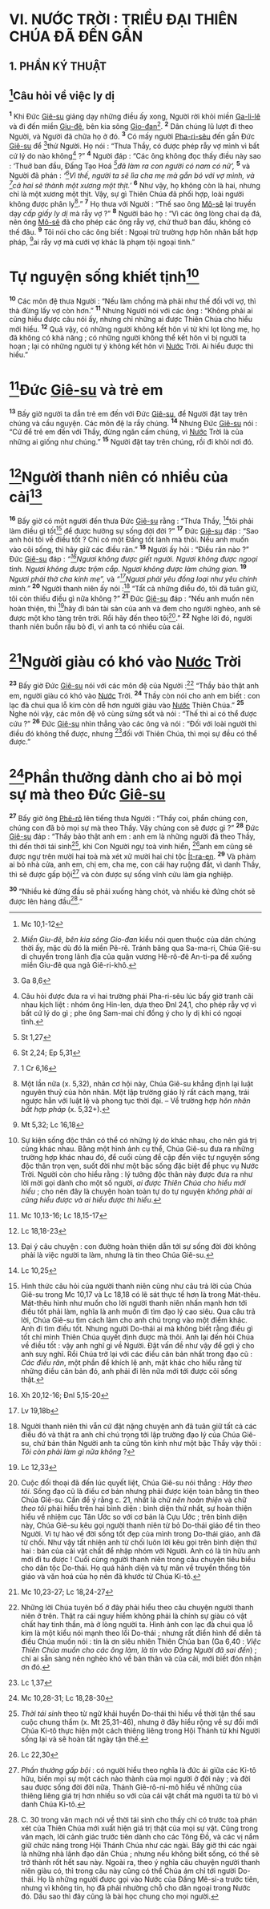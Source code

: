 # VI. NƯỚC TRỜI : TRIỀU ĐẠI THIÊN CHÚA ĐÃ ĐẾN GẦN

## 1. PHẦN KÝ THUẬT

## [^1@-19f79405-1a86-432a-a382-072f721346cd]Câu hỏi về việc ly dị
<sup><b>1</b></sup> Khi Đức [Giê-su]() giảng dạy những điều ấy xong, Người rời khỏi miền [Ga-li-lê]() và đi đến miền [Giu-đê](), bên kia sông [Gio-đan]()[^1-19f79405-1a86-432a-a382-072f721346cd]. <sup><b>2</b></sup> Dân chúng lũ lượt đi theo Người, và Người đã chữa họ ở đó. <sup><b>3</b></sup> Có mấy người [Pha-ri-sêu]() đến gần Đức [Giê-su]() để [^2@-19f79405-1a86-432a-a382-072f721346cd]thử Người. Họ nói : “Thưa Thầy, có được phép rẫy vợ mình vì bất cứ lý do nào không[^2-19f79405-1a86-432a-a382-072f721346cd] ?” <sup><b>4</b></sup> Người đáp : “Các ông không đọc thấy điều này sao : ‘Thuở ban đầu, Đấng Tạo Hoá *[^3@-19f79405-1a86-432a-a382-072f721346cd]đã làm ra con người có nam có nữ’,* <sup><b>5</b></sup> và Người đã phán : *‘[^4@-19f79405-1a86-432a-a382-072f721346cd]Vì thế, người ta sẽ lìa cha mẹ mà gắn bó với vợ mình, và [^5@-19f79405-1a86-432a-a382-072f721346cd]cả hai sẽ thành một xương một thịt.’* <sup><b>6</b></sup> Như vậy, họ không còn là hai, nhưng chỉ là một xương một thịt. Vậy, sự gì Thiên Chúa đã phối hợp, loài người không được phân ly[^3-19f79405-1a86-432a-a382-072f721346cd].” <sup><b>7</b></sup> Họ thưa với Người : “Thế sao ông [Mô-sê]() lại truyền dạy *cấp giấy ly dị* mà rẫy vợ ?” <sup><b>8</b></sup> Người bảo họ : “Vì các ông lòng chai dạ đá, nên ông [Mô-sê]() đã cho phép các ông rẫy vợ, chứ thuở ban đầu, không có thế đâu. <sup><b>9</b></sup> Tôi nói cho các ông biết : Ngoại trừ trường hợp hôn nhân bất hợp pháp, [^6@-19f79405-1a86-432a-a382-072f721346cd]ai rẫy vợ mà cưới vợ khác là phạm tội ngoại tình.”

# Tự nguyện sống khiết tịnh[^4-19f79405-1a86-432a-a382-072f721346cd]
<sup><b>10</b></sup> Các môn đệ thưa Người : “Nếu làm chồng mà phải như thế đối với vợ, thì thà đừng lấy vợ còn hơn.” <sup><b>11</b></sup> Nhưng Người nói với các ông : “Không phải ai cũng hiểu được câu nói ấy, nhưng chỉ những ai được Thiên Chúa cho hiểu mới hiểu. <sup><b>12</b></sup> Quả vậy, có những người không kết hôn vì từ khi lọt lòng mẹ, họ đã không có khả năng ; có những người không thể kết hôn vì bị người ta hoạn ; lại có những người tự ý không kết hôn vì [Nước]() Trời. Ai hiểu được thì hiểu.”

# [^7@-19f79405-1a86-432a-a382-072f721346cd]Đức [Giê-su]() và trẻ em
<sup><b>13</b></sup> Bấy giờ người ta dẫn trẻ em đến với Đức [Giê-su](), để Người đặt tay trên chúng và cầu nguyện. Các môn đệ la rầy chúng. <sup><b>14</b></sup> Nhưng Đức [Giê-su]() nói : “Cứ để trẻ em đến với Thầy, đừng ngăn cấm chúng, vì [Nước]() Trời là của những ai giống như chúng.” <sup><b>15</b></sup> Người đặt tay trên chúng, rồi đi khỏi nơi đó.

# [^8@-19f79405-1a86-432a-a382-072f721346cd]Người thanh niên có nhiều của cải[^5-19f79405-1a86-432a-a382-072f721346cd]
<sup><b>16</b></sup> Bấy giờ có một người đến thưa Đức [Giê-su]() rằng : “Thưa Thầy, [^9@-19f79405-1a86-432a-a382-072f721346cd]tôi phải làm điều gì tốt[^6-19f79405-1a86-432a-a382-072f721346cd] để được hưởng sự sống đời đời ?” <sup><b>17</b></sup> Đức [Giê-su]() đáp : “Sao anh hỏi tôi về điều tốt ? Chỉ có một Đấng tốt lành mà thôi. Nếu anh muốn vào cõi sống, thì hãy giữ các điều răn.” <sup><b>18</b></sup> Người ấy hỏi : “Điều răn nào ?” Đức [Giê-su]() đáp : *“[^10@-19f79405-1a86-432a-a382-072f721346cd]Ngươi không được giết người. Ngươi không được ngoại tình. Ngươi không được trộm cắp. Ngươi không được làm chứng gian.* <sup><b>19</b></sup> *Ngươi phải thờ cha kính mẹ”,* và *“[^11@-19f79405-1a86-432a-a382-072f721346cd]Ngươi phải yêu đồng loại như yêu chính mình.”* <sup><b>20</b></sup> Người thanh niên ấy nói :[^7-19f79405-1a86-432a-a382-072f721346cd] “Tất cả những điều đó, tôi đã tuân giữ, tôi còn thiếu điều gì nữa không ?” <sup><b>21</b></sup> Đức [Giê-su]() đáp : “Nếu anh muốn nên hoàn thiện, thì [^12@-19f79405-1a86-432a-a382-072f721346cd]hãy đi bán tài sản của anh và đem cho người nghèo, anh sẽ được một kho tàng trên trời. Rồi hãy đến theo tôi[^8-19f79405-1a86-432a-a382-072f721346cd].” <sup><b>22</b></sup> Nghe lời đó, người thanh niên buồn rầu bỏ đi, vì anh ta có nhiều của cải.

# [^13@-19f79405-1a86-432a-a382-072f721346cd]Người giàu có khó vào [Nước]() Trời
<sup><b>23</b></sup> Bấy giờ Đức [Giê-su]() nói với các môn đệ của Người :[^9-19f79405-1a86-432a-a382-072f721346cd] “Thầy bảo thật anh em, người giàu có khó vào [Nước]() Trời. <sup><b>24</b></sup> Thầy còn nói cho anh em biết : con lạc đà chui qua lỗ kim còn dễ hơn người giàu vào [Nước]() Thiên Chúa.” <sup><b>25</b></sup> Nghe nói vậy, các môn đệ vô cùng sửng sốt và nói : “Thế thì ai có thể được cứu ?” <sup><b>26</b></sup> Đức [Giê-su]() nhìn thẳng vào các ông và nói : “Đối với loài người thì điều đó không thể được, nhưng [^14@-19f79405-1a86-432a-a382-072f721346cd]đối với Thiên Chúa, thì mọi sự đều có thể được.”

# [^15@-19f79405-1a86-432a-a382-072f721346cd]Phần thưởng dành cho ai bỏ mọi sự mà theo Đức [Giê-su]()
<sup><b>27</b></sup> Bấy giờ ông [Phê-rô]() lên tiếng thưa Người : “Thầy coi, phần chúng con, chúng con đã bỏ mọi sự mà theo Thầy. Vậy chúng con sẽ được gì ?” <sup><b>28</b></sup> Đức [Giê-su]() đáp : “Thầy bảo thật anh em : anh em là những người đã theo Thầy, thì đến thời tái sinh[^10-19f79405-1a86-432a-a382-072f721346cd], khi Con Người ngự toà vinh hiển, [^16@-19f79405-1a86-432a-a382-072f721346cd]anh em cũng sẽ được ngự trên mười hai toà mà xét xử mười hai chi tộc [Ít-ra-en](). <sup><b>29</b></sup> Và phàm ai bỏ nhà cửa, anh em, chị em, cha mẹ, con cái hay ruộng đất, vì danh Thầy, thì sẽ được gấp bội[^11-19f79405-1a86-432a-a382-072f721346cd] và còn được sự sống vĩnh cửu làm gia nghiệp.

<sup><b>30</b></sup> “Nhiều kẻ đứng đầu sẽ phải xuống hàng chót, và nhiều kẻ đứng chót sẽ được lên hàng đầu[^12-19f79405-1a86-432a-a382-072f721346cd].”

[^1-19f79405-1a86-432a-a382-072f721346cd]: *Miền Giu-đê, bên kia sông Gio-đan* kiểu nói quen thuộc của dân chúng thời ấy, mặc dù đó là miền Pê-rê. Tránh băng qua Sa-ma-ri, Chúa Giê-su di chuyển trong lãnh địa của quận vương Hê-rô-đê An-ti-pa để xuống miền Giu-đê qua ngả Giê-ri-khô.
[^2-19f79405-1a86-432a-a382-072f721346cd]: Câu hỏi được đưa ra vì hai trường phái Pha-ri-sêu lúc bấy giờ tranh cãi nhau kịch liệt : nhóm ông Hin-len, dựa theo Đnl 24,1, cho phép rẫy vợ vì bất cứ lý do gì ; phe ông Sam-mai chỉ đồng ý cho ly dị khi có ngoại tình.
[^3-19f79405-1a86-432a-a382-072f721346cd]: Một lần nữa (x. 5,32), nhân cơ hội này, Chúa Giê-su khẳng định lại luật nguyên thuỷ của hôn nhân. Một lập trường giáo lý rất cách mạng, trái ngược hẳn với luật lệ và phong tục thời đại. – Về trường hợp *hôn nhân bất hợp pháp* (x. 5,32+).
[^4-19f79405-1a86-432a-a382-072f721346cd]: Sự kiện sống độc thân có thể có những lý do khác nhau, cho nên giá trị cũng khác nhau. Bằng một hình ảnh cụ thể, Chúa Giê-su đưa ra những trường hợp khác nhau đó, để cuối cùng đề cập đến việc tự nguyện sống độc thân trọn vẹn, suốt đời như một bậc sống đặc biệt để phục vụ Nước Trời. Người còn cho hiểu rằng : lý tưởng độc thân này được đưa ra như lời mời gọi dành cho một số người, *ai được Thiên Chúa cho hiểu mới hiểu* ; cho nên đây là chuyện hoàn toàn tự do tự nguyện *không phải ai cũng hiểu được và ai hiểu được thì hiểu*.
[^5-19f79405-1a86-432a-a382-072f721346cd]: Đại ý câu chuyện : con đường hoàn thiện dẫn tới sự sống đời đời không phải là việc người ta làm, nhưng là tin theo Chúa Giê-su.
[^6-19f79405-1a86-432a-a382-072f721346cd]: Hình thức câu hỏi của người thanh niên cũng như câu trả lời của Chúa Giê-su trong Mc 10,17 và Lc 18,18 có lẽ sát thực tế hơn là trong Mát-thêu. Mát-thêu hình như muốn cho lời người thanh niên nhấn mạnh hơn tới điều tốt phải làm, nghĩa là anh muốn đi tìm đạo lý cao siêu. Qua câu trả lời, Chúa Giê-su tìm cách làm cho anh chú trọng vào một điểm khác. Anh đi tìm điều tốt. Nhưng người Do-thái ai mà không biết rằng điều gì tốt chỉ mình Thiên Chúa quyết định được mà thôi. Anh lại đến hỏi Chúa về điều tốt : vậy anh nghĩ gì về Người. Đặt vấn đề như vậy để gợi ý cho anh suy nghĩ. Rồi Chúa trở lại với các điều căn bản nhất trong đạo cũ : *Các điều răn*, một phần để khích lệ anh, mặt khác cho hiểu rằng từ những điều căn bản đó, anh phải đi lên nữa mới tới được cõi sống thật.
[^7-19f79405-1a86-432a-a382-072f721346cd]: Người thanh niên thì vẫn cứ đặt nặng chuyện anh đã tuân giữ tất cả các điều đó và thật ra anh chỉ chú trọng tới lập trường đạo lý của Chúa Giê-su, chứ bản thân Người anh ta cũng tôn kính như một bậc Thầy vậy thôi : *Tôi còn phải làm gì nữa không* ?
[^8-19f79405-1a86-432a-a382-072f721346cd]: Cuộc đối thoại đã đến lúc quyết liệt, Chúa Giê-su nói thẳng : *Hãy theo tôi*. Sống đạo cũ là điều cơ bản nhưng phải được kiện toàn bằng tin theo Chúa Giê-su. Cần để ý rằng c. 21, nhất là chữ *nên hoàn thiện* và chữ *theo tôi* phải hiểu trên hai bình diện : bình diện thứ nhất, sự hoàn thiện hiểu về nhiệm cục Tân Ước so với cơ bản là Cựu Ước ; trên bình diện này, Chúa Giê-su kêu gọi người thanh niên từ bỏ Do-thái giáo để tin theo Người. Vì tự hào về đời sống tốt đẹp của mình trong Do-thái giáo, anh đã từ chối. Như vậy tất nhiên anh từ chối luôn lời kêu gọi trên bình diện thứ hai : bán của cải vật chất để nhập nhóm với Người. Anh có là tín hữu anh mới đi tu được ! Cuối cùng người thanh niên trong câu chuyện tiêu biểu cho dân tộc Do-thái. Họ quá hãnh diện và tự mãn về truyền thống tôn giáo và văn hoá của họ nên đã khước từ Chúa Ki-tô.
[^9-19f79405-1a86-432a-a382-072f721346cd]: Những lời Chúa tuyên bố ở đây phải hiểu theo câu chuyện người thanh niên ở trên. Thật ra cái nguy hiểm không phải là chính sự giàu có vật chất hay tinh thần, mà ở lòng người ta. Hình ảnh con lạc đà chui qua lỗ kim là một kiểu nói mạnh theo lối Do-thái ; nhưng rất điển hình để diễn tả điều Chúa muốn nói : tin là ơn siêu nhiên Thiên Chúa ban (Ga 6,40 : *Việc Thiên Chúa muốn cho các ông làm, là tin vào Đấng Người đã sai đến*) ; chỉ ai sẵn sàng nên nghèo khó về bản thân và của cải, mới biết đón nhận ơn đó.
[^10-19f79405-1a86-432a-a382-072f721346cd]: *Thời tái sinh* theo từ ngữ khải huyền Do-thái thì hiểu về thời tận thế sau cuộc chung thẩm (x. Mt 25,31-46), nhưng ở đây hiểu rộng về sự đổi mới Chúa Ki-tô thực hiện một cách thiêng liêng trong Hội Thánh từ khi Người sống lại và sẽ hoàn tất ngày tận thế.
[^11-19f79405-1a86-432a-a382-072f721346cd]: *Phần thưởng gấp bội* : có người hiểu theo nghĩa là đức ái giữa các Ki-tô hữu, biến mọi sự một cách nào thành của mọi người ở đời này ; và đời sau được sống đời đời nữa. Thánh Giê-rô-ni-mô hiểu về những của thiêng liêng giá trị hơn nhiều so với của cải vật chất mà người ta từ bỏ vì danh Chúa Ki-tô.
[^12-19f79405-1a86-432a-a382-072f721346cd]: C. 30 trong văn mạch nói về thời tái sinh cho thấy chỉ có trước toà phán xét của Thiên Chúa mới xuất hiện giá trị thật của mọi sự vật. Cũng trong văn mạch, lời cảnh giác trước tiên dành cho các Tông Đồ, và các vị nắm giữ chức năng trong Hội Thánh Chúa như các ngài. Bây giờ thì các ngài là những nhà lãnh đạo dân Chúa ; nhưng nếu không biết sống, có thể sẽ trở thành rốt hết sau này. Ngoài ra, theo ý nghĩa câu chuyện người thanh niên giàu có, thì trong câu này cũng có thể Chúa ám chỉ tới người Do-thái. Họ là những người được gọi vào Nước của Đấng Mê-si-a trước tiên, nhưng vì không tin, họ đã phải nhường chỗ cho dân ngoại trong Nước đó. Dầu sao thì đây cũng là bài học chung cho mọi người.
[^1@-19f79405-1a86-432a-a382-072f721346cd]: Mc 10,1-12
[^2@-19f79405-1a86-432a-a382-072f721346cd]: Ga 8,6
[^3@-19f79405-1a86-432a-a382-072f721346cd]: St 1,27
[^4@-19f79405-1a86-432a-a382-072f721346cd]: St 2,24; Ep 5,31
[^5@-19f79405-1a86-432a-a382-072f721346cd]: 1 Cr 6,16
[^6@-19f79405-1a86-432a-a382-072f721346cd]: Mt 5,32; Lc 16,18
[^7@-19f79405-1a86-432a-a382-072f721346cd]: Mc 10,13-16; Lc 18,15-17
[^8@-19f79405-1a86-432a-a382-072f721346cd]: Lc 18,18-23
[^9@-19f79405-1a86-432a-a382-072f721346cd]: Lc 10,25
[^10@-19f79405-1a86-432a-a382-072f721346cd]: Xh 20,12-16; Đnl 5,15-20
[^11@-19f79405-1a86-432a-a382-072f721346cd]: Lv 19,18b
[^12@-19f79405-1a86-432a-a382-072f721346cd]: Lc 12,33
[^13@-19f79405-1a86-432a-a382-072f721346cd]: Mc 10,23-27; Lc 18,24-27
[^14@-19f79405-1a86-432a-a382-072f721346cd]: Lc 1,37
[^15@-19f79405-1a86-432a-a382-072f721346cd]: Mc 10,28-31; Lc 18,28-30
[^16@-19f79405-1a86-432a-a382-072f721346cd]: Lc 22,30